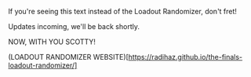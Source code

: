 If you're seeing this text instead of the Loadout Randomizer, don't fret!

Updates incoming, we'll be back shortly.

NOW, WITH YOU SCOTTY!

(LOADOUT RANDOMIZER WEBSITE)[https://radihaz.github.io/the-finals-loadout-randomizer/]
